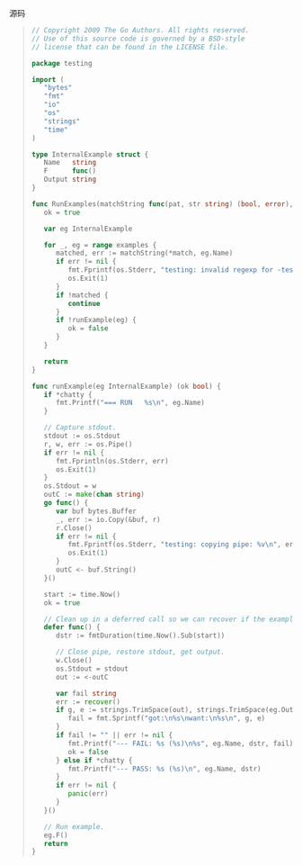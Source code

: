 

源码

> ```go
> // Copyright 2009 The Go Authors. All rights reserved.
> // Use of this source code is governed by a BSD-style
> // license that can be found in the LICENSE file.
>
> package testing
>
> import (
>    "bytes"
>    "fmt"
>    "io"
>    "os"
>    "strings"
>    "time"
> )
>
> type InternalExample struct {
>    Name   string
>    F      func()
>    Output string
> }
>
> func RunExamples(matchString func(pat, str string) (bool, error), examples []InternalExample) (ok bool) {
>    ok = true
>
>    var eg InternalExample
>
>    for _, eg = range examples {
>       matched, err := matchString(*match, eg.Name)
>       if err != nil {
>          fmt.Fprintf(os.Stderr, "testing: invalid regexp for -test.run: %s\n", err)
>          os.Exit(1)
>       }
>       if !matched {
>          continue
>       }
>       if !runExample(eg) {
>          ok = false
>       }
>    }
>
>    return
> }
>
> func runExample(eg InternalExample) (ok bool) {
>    if *chatty {
>       fmt.Printf("=== RUN   %s\n", eg.Name)
>    }
>
>    // Capture stdout.
>    stdout := os.Stdout
>    r, w, err := os.Pipe()
>    if err != nil {
>       fmt.Fprintln(os.Stderr, err)
>       os.Exit(1)
>    }
>    os.Stdout = w
>    outC := make(chan string)
>    go func() {
>       var buf bytes.Buffer
>       _, err := io.Copy(&buf, r)
>       r.Close()
>       if err != nil {
>          fmt.Fprintf(os.Stderr, "testing: copying pipe: %v\n", err)
>          os.Exit(1)
>       }
>       outC <- buf.String()
>    }()
>
>    start := time.Now()
>    ok = true
>
>    // Clean up in a deferred call so we can recover if the example panics.
>    defer func() {
>       dstr := fmtDuration(time.Now().Sub(start))
>
>       // Close pipe, restore stdout, get output.
>       w.Close()
>       os.Stdout = stdout
>       out := <-outC
>
>       var fail string
>       err := recover()
>       if g, e := strings.TrimSpace(out), strings.TrimSpace(eg.Output); g != e && err == nil {
>          fail = fmt.Sprintf("got:\n%s\nwant:\n%s\n", g, e)
>       }
>       if fail != "" || err != nil {
>          fmt.Printf("--- FAIL: %s (%s)\n%s", eg.Name, dstr, fail)
>          ok = false
>       } else if *chatty {
>          fmt.Printf("--- PASS: %s (%s)\n", eg.Name, dstr)
>       }
>       if err != nil {
>          panic(err)
>       }
>    }()
>
>    // Run example.
>    eg.F()
>    return
> }
> ```


